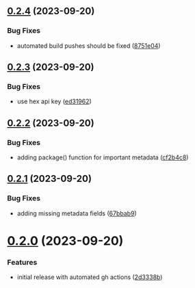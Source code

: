 ## [0.2.4](https://github.com/iloveitaly/postgres_executor/compare/v0.2.3...v0.2.4) (2023-09-20)


### Bug Fixes

* automated build pushes should be fixed ([8751e04](https://github.com/iloveitaly/postgres_executor/commit/8751e04c80d7abe29049aa57901a51949d1e6ff0))



## [0.2.3](https://github.com/iloveitaly/postgres_executor/compare/v0.2.2...v0.2.3) (2023-09-20)


### Bug Fixes

* use hex api key ([ed31962](https://github.com/iloveitaly/postgres_executor/commit/ed31962379a0ec429f273c1df0092ca5b6ac061a))



## [0.2.2](https://github.com/iloveitaly/postgres_executor/compare/v0.2.1...v0.2.2) (2023-09-20)


### Bug Fixes

* adding package() function for important metadata ([cf2b4c8](https://github.com/iloveitaly/postgres_executor/commit/cf2b4c803c4ce33ca2879460f63a7c166995bef3))



## [0.2.1](https://github.com/iloveitaly/postgres_executor/compare/v0.2.0...v0.2.1) (2023-09-20)


### Bug Fixes

* adding missing metadata fields ([67bbab9](https://github.com/iloveitaly/postgres_executor/commit/67bbab9523352ce3c2ae0bb07bfc1655bf8b926e))



# [0.2.0](https://github.com/iloveitaly/postgres_executor/compare/2d3338b31153a8bc37d6532b1e5d69845672d7db...v0.2.0) (2023-09-20)


### Features

* initial release with automated gh actions ([2d3338b](https://github.com/iloveitaly/postgres_executor/commit/2d3338b31153a8bc37d6532b1e5d69845672d7db))



